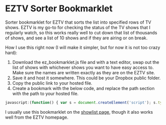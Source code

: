 EZTV Sorter Bookmarklet
================

Sorter bookmarklet for EZTV that sorts the list into specified rows of TV shows. EZTV is my go-to for checking the status of the TV shows that I regularly watch, so this works really well to cut down that list of thousands of shows, and see a list of 10 shows and if they are airing or on break.

How I use this right now (I will make it simpler, but for now it is not too crazy hard):

1. Download the ez_bookmarklet.js file and with a text editor, swap out the list of shows with whichever shows you want to have easy access to. Make sure the names are written exactly as they are on the EZTV site.
1. Save it and host it somewhere. This could be your Dropbox public folder.
1. Copy the public link to your hosted file.
1. Create a bookmark with the below code, and replace the path section with the path to your hosted file.

```javascript
javascript:(function() { var s = document.createElement('script'); s.type = 'text/javascript'; s.src = 'YOUR-SOURCE-HERE/ez_bookmarklet.js'; document.body.appendChild(s); })();
```

I usually use this bookmarklet on the [showlist page](http://eztv.it/showlist/), though it also works well from the EZTV homepage.

